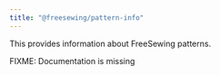 ```yaml
---
title: "@freesewing/pattern-info"
---
```


This provides information about FreeSewing patterns.

<warning>

FIXME: Documentation is missing

</Warning>